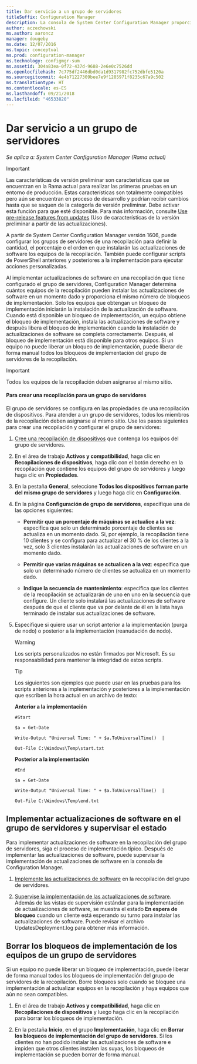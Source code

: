 ```yaml
---
title: Dar servicio a un grupo de servidores
titleSuffix: Configuration Manager
description: La consola de System Center Configuration Manager proporciona alertas y estados para supervisar la compatibilidad y las actualizaciones.
author: aczechowski
ms.author: aaroncz
manager: dougeby
ms.date: 12/07/2016
ms.topic: conceptual
ms.prod: configuration-manager
ms.technology: configmgr-sum
ms.assetid: 304a83ea-0f72-437d-9688-2e6e0c7526dd
ms.openlocfilehash: 7c775df2446dbd0da1d9317982fc752dbfe5120a
ms.sourcegitcommit: 4e4b71227309bee7e9f1285971f8235c67a9c502
ms.translationtype: HT
ms.contentlocale: es-ES
ms.lasthandoff: 09/21/2018
ms.locfileid: "46533820"
---
```

# <a name="service-a-server-group"></a>Dar servicio a un grupo de servidores

*Se aplica a: System Center Configuration Manager (Rama actual)*

>[!IMPORTANT]
>Las características de versión preliminar son características que se encuentran en la Rama actual para realizar las primeras pruebas en un entorno de producción. Estas características son totalmente compatibles pero aún se encuentran en proceso de desarrollo y podrían recibir cambios hasta que se saquen de la categoría de versión preliminar. Debe activar esta función para que esté disponible. Para más información, consulte [Use pre-release features from updates](https://docs.microsoft.com/sccm/core/servers/manage/install-in-console-updates#bkmk_prerelease) (Uso de características de la versión preliminar a partir de las actualizaciones).

A partir de System Center Configuration Manager versión 1606, puede configurar los grupos de servidores de una recopilación para definir la cantidad, el porcentaje o el orden en que instalarán las actualizaciones de software los equipos de la recopilación. También puede configurar scripts de PowerShell anteriores y posteriores a la implementación para ejecutar acciones personalizadas.

Al implementar actualizaciones de software en una recopilación que tiene configurado el grupo de servidores, Configuration Manager determina cuántos equipos de la recopilación pueden instalar las actualizaciones de software en un momento dado y proporciona el mismo número de bloqueos de implementación. Solo los equipos que obtengan un bloqueo de implementación iniciarán la instalación de la actualización de software. Cuando está disponible un bloqueo de implementación, un equipo obtiene el bloqueo de implementación, instala las actualizaciones de software y después libera el bloqueo de implementación cuando la instalación de actualizaciones de software se completa correctamente. Después, el bloqueo de implementación está disponible para otros equipos. Si un equipo no puede liberar un bloqueo de implementación, puede liberar de forma manual todos los bloqueos de implementación del grupo de servidores de la recopilación.

>[!IMPORTANT]
>Todos los equipos de la recopilación deben asignarse al mismo sitio.

#### <a name="to-create-a-collection-for-a-server-group"></a>Para crear una recopilación para un grupo de servidores  
El grupo de servidores se configura en las propiedades de una recopilación de dispositivos. Para atender a un grupo de servidores, todos los miembros de la recopilación deben asignarse al mismo sitio. Use los pasos siguientes para crear una recopilación y configurar el grupo de servidores:
1.  [Cree una recopilación de dispositivos](../../core/clients/manage/collections/create-collections.md) que contenga los equipos del grupo de servidores.  

2.  En el área de trabajo **Activos y compatibilidad**, haga clic en **Recopilaciones de dispositivos**, haga clic con el botón derecho en la recopilación que contiene los equipos del grupo de servidores y luego haga clic en **Propiedades**.  

3.  En la pestaña **General**, seleccione **Todos los dispositivos forman parte del mismo grupo de servidores** y luego haga clic en **Configuración**.  

4.  En la página **Configuración de grupo de servidores**, especifique una de las opciones siguientes:  

    -   **Permitir que un porcentaje de máquinas se actualice a la vez**: especifica que solo un determinado porcentaje de clientes se actualiza en un momento dado. Si, por ejemplo, la recopilación tiene 10 clientes y se configura para actualizar el 30 % de los clientes a la vez, solo 3 clientes instalarán las actualizaciones de software en un momento dado.  

    -   **Permitir que varias máquinas se actualicen a la vez**: especifica que solo un determinado número de clientes se actualiza en un momento dado.  

    -   **Indique la secuencia de mantenimiento**: especifica que los clientes de la recopilación se actualizarán de uno en uno en la secuencia que configure. Un cliente solo instalará las actualizaciones de software después de que el cliente que va por delante de él en la lista haya terminado de instalar sus actualizaciones de software.  

5.  Especifique si quiere usar un script anterior a la implementación (purga de nodo) o posterior a la implementación (reanudación de nodo).  

    > [!WARNING]
    > Los scripts personalizados no están firmados por Microsoft. Es su responsabilidad para mantener la integridad de estos scripts.

    > [!TIP]  
    > Los siguientes son ejemplos que puede usar en las pruebas para los scripts anteriores a la implementación y posteriores a la implementación que escriben la hora actual en un archivo de texto:  
    >   
    >  **Anterior a la implementación**  
    >   
    >  `#Start`  
    >   
    >  `$a = Get-Date`  
    >   
    >  `Write-Output "Universal Time: " + $a.ToUniversalTime()  |`  
    >   
    >  `Out-File C:\Windows\Temp\start.txt`  
    >   
    >  **Posterior a la implementación**  
    >   
    >  `#End`  
    >   
    >  `$a = Get-Date`  
    >   
    >  `Write-Output "Universal Time: " + $a.ToUniversalTime()  |`  
    >   
    >  `Out-File C:\Windows\Temp\end.txt`  

## <a name="deploy-software-updates-to-the-server-group-and-monitor-status"></a>Implementar actualizaciones de software en el grupo de servidores y supervisar el estado  
Para implementar actualizaciones de software en la recopilación del grupo de servidores, siga el proceso de implementación típico. Después de implementar las actualizaciones de software, puede supervisar la implementación de actualizaciones de software en la consola de Configuration Manager.
1.  [Implemente las actualizaciones de software](manually-deploy-software-updates.md) en la recopilación del grupo de servidores.   

2.  [Supervise la implementación de las actualizaciones de software](monitor-software-updates.md). Además de las vistas de supervisión estándar para la implementación de actualizaciones de software, se muestra el estado **En espera de bloqueo** cuando un cliente está esperando su turno para instalar las actualizaciones de software. Puede revisar el archivo UpdatesDeployment.log para obtener más información.


## <a name="clear-the-deployment-locks-for-computers-in-a-server-group"></a>Borrar los bloqueos de implementación de los equipos de un grupo de servidores  
Si un equipo no puede liberar un bloqueo de implementación, puede liberar de forma manual todos los bloqueos de implementación del grupo de servidores de la recopilación. Borre bloqueos solo cuando se bloquee una implementación al actualizar equipos en la recopilación y haya equipos que aún no sean compatibles.  
1.  En el área de trabajo **Activos y compatibilidad**, haga clic en **Recopilaciones de dispositivos** y luego haga clic en la recopilación para borrar los bloqueos de implementación.  

2.  En la pestaña **Inicio**, en el grupo **Implementación**, haga clic en **Borrar los bloqueos de implementación del grupo de servidores**. Si los clientes no han podido instalar las actualizaciones de software e impiden que otros clientes instalen las suyas, los bloqueos de implementación se pueden borrar de forma manual.  
